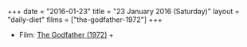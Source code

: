 +++
date = "2016-01-23"
title = "23 January 2016 (Saturday)"
layout = "daily-diet"
films = ["the-godfather-1972"]
+++


* Film: [The Godfather (1972)](/films/the-godfather-1972) +